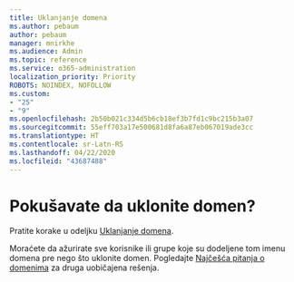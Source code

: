 ```yaml
---
title: Uklanjanje domena
ms.author: pebaum
author: pebaum
manager: mnirkhe
ms.audience: Admin
ms.topic: reference
ms.service: o365-administration
localization_priority: Priority
ROBOTS: NOINDEX, NOFOLLOW
ms.custom:
- "25"
- "9"
ms.openlocfilehash: 2b50b021c334d5b6cb18ef3b7fd1c9bc215b3a07
ms.sourcegitcommit: 55eff703a17e500681d8fa6a87eb067019ade3cc
ms.translationtype: HT
ms.contentlocale: sr-Latn-RS
ms.lasthandoff: 04/22/2020
ms.locfileid: "43687488"
---
```

# <a name="trying-to-remove-your-domain"></a>Pokušavate da uklonite domen?

Pratite korake u odeljku [Uklanjanje domena](https://docs.microsoft.com/office365/admin/get-help-with-domains/remove-a-domain).
  
Moraćete da ažurirate sve korisnike ili grupe koje su dodeljene tom imenu domena pre nego što uklonite domen. Pogledajte [Najčešća pitanja o domenima](https://docs.microsoft.com/office365/admin/setup/domains-faq) za druga uobičajena rešenja.
  